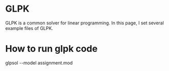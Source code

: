# GLPK
GLPK is a common solver for linear programming. In this page, I set several example files of GLPK.

# How to run glpk code
glpsol --model assignment.mod
